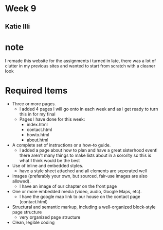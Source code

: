 # Week 9
## Katie Illi

# note
I remade this website for the assignments i turned in late, there was a lot of clutter in my previous sites and wanted to start from scratch with a cleaner look

# Required Items
- Three or more pages.
    - I added 4 pages I will go onto in each week and as i get ready to turn this in for my final
    - Pages I have done for this week:
        - index.html
        - contact.html
        - howto.html
        - about.html
- A complete set of instructions or a how-to guide.
    - I added a page about how to plan and have a great sisterhood event! there aren't many things to make lists about in a sorority so this is what I think would be the best
- Use of inline and embedded styles.
    - have a style sheet attached and all elements are seperated well
- Images (preferably your own, but sourced, fair-use images are also allowed).
    - I have an image of our chapter on the front page
- One or more embedded media (video, audio, Google Maps, etc).
    - I have the google map link to our house on the contact page (contact.html)
- Structural and semantic markup, including a well-organized block-style page structure
    - very organized page structure
- Clean, legible coding